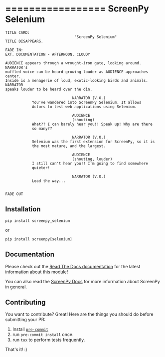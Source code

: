 =================
ScreenPy Selenium
=================

```
TITLE CARD:
                               "ScreenPy Selenium"
TITLE DISAPPEARS.
                                                                      FADE IN:
EXT. DOCUMENTATION - AFTERNOON, CLOUDY

AUDIENCE appears through a wrought-iron gate, looking around. NARRATOR's
muffled voice can be heard growing louder as AUDIENCE approaches center.
Inside is a menagerie of loud, exotic-looking birds and animals. NARRATOR
speaks louder to be heard over the din.

                              NARRATOR (V.O.)
            You've wandered into ScreenPy Selenium. It allows
            Actors to test web applications using Selenium.

                              AUDIENCE
                              (shouting)
            What?? I can barely hear you!! Speak up! Why are there
            so many??

                              NARRATOR (V.O.)
            Selenium was the first extension for ScreenPy, so it is
            the most mature, and the largest.

                              AUDIENCE
                              (shouting, louder)
            I still can't hear you!! I'm going to find somewhere
            quieter!

                              NARRATOR (V.O.)
            Lead the way...

                                                                      FADE OUT
```


Installation
------------
    pip install screenpy_selenium

or

    pip install screenpy[selenium]


Documentation
----------
Please check out the [Read The Docs documentation](https://screenpy-selenium-docs.readthedocs.io/en/latest/) for the latest information about this module!

You can also read the [ScreenPy Docs](https://screenpy-docs.readthedocs.io/en/latest/) for more information about ScreenPy in general.


Contributing
------------
You want to contribute? Great! Here are the things you should do before submitting your PR:

1. Install [`pre-commit`](https://pre-commit.com/)
1. run `pre-commit install` once.
1. run `tox` to perform tests frequently.

That's it! :)
